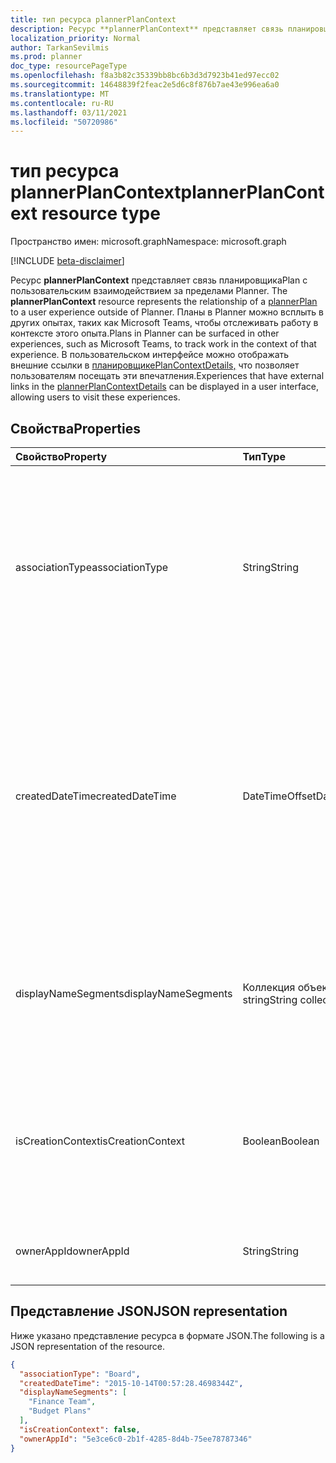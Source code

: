 ```yaml
---
title: тип ресурса plannerPlanContext
description: Ресурс **plannerPlanContext** представляет связь планировщикаPlan с пользовательским взаимодействием за пределами Planner. Планы в Planner можно всплыть в других опытах, таких как Microsoft Teams, чтобы отслеживать работу в контексте этого опыта.
localization_priority: Normal
author: TarkanSevilmis
ms.prod: planner
doc_type: resourcePageType
ms.openlocfilehash: f8a3b82c35339bb8bc6b3d3d7923b41ed97ecc02
ms.sourcegitcommit: 14648839f2feac2e5d6c8f876b7ae43e996ea6a0
ms.translationtype: MT
ms.contentlocale: ru-RU
ms.lasthandoff: 03/11/2021
ms.locfileid: "50720986"
---
```

# <a name="plannerplancontext-resource-type"></a><span data-ttu-id="b27ba-104">тип ресурса plannerPlanContext</span><span class="sxs-lookup"><span data-stu-id="b27ba-104">plannerPlanContext resource type</span></span>

<span data-ttu-id="b27ba-105">Пространство имен: microsoft.graph</span><span class="sxs-lookup"><span data-stu-id="b27ba-105">Namespace: microsoft.graph</span></span>

[!INCLUDE [beta-disclaimer](../../includes/beta-disclaimer.md)]

<span data-ttu-id="b27ba-106">Ресурс **plannerPlanContext** представляет связь планировщикаPlan с пользовательским взаимодействием за пределами Planner. [](plannerplan.md)</span><span class="sxs-lookup"><span data-stu-id="b27ba-106">The **plannerPlanContext** resource represents the relationship of a [plannerPlan](plannerplan.md) to a user experience outside of Planner.</span></span> <span data-ttu-id="b27ba-107">Планы в Planner можно всплыть в других опытах, таких как Microsoft Teams, чтобы отслеживать работу в контексте этого опыта.</span><span class="sxs-lookup"><span data-stu-id="b27ba-107">Plans in Planner can be surfaced in other experiences, such as Microsoft Teams, to track work in the context of that experience.</span></span> <span data-ttu-id="b27ba-108">В пользовательском интерфейсе можно отображать внешние ссылки в [планировщикеPlanContextDetails,](plannerplancontextdetails.md) что позволяет пользователям посещать эти впечатления.</span><span class="sxs-lookup"><span data-stu-id="b27ba-108">Experiences that have external links in the [plannerPlanContextDetails](plannerplancontextdetails.md) can be displayed in a user interface, allowing users to visit these experiences.</span></span>


## <a name="properties"></a><span data-ttu-id="b27ba-109">Свойства</span><span class="sxs-lookup"><span data-stu-id="b27ba-109">Properties</span></span>
| <span data-ttu-id="b27ba-110">Свойство</span><span class="sxs-lookup"><span data-stu-id="b27ba-110">Property</span></span>     | <span data-ttu-id="b27ba-111">Тип</span><span class="sxs-lookup"><span data-stu-id="b27ba-111">Type</span></span>   |<span data-ttu-id="b27ba-112">Описание</span><span class="sxs-lookup"><span data-stu-id="b27ba-112">Description</span></span>|
|:---------------|:--------|:----------|
|<span data-ttu-id="b27ba-113">associationType</span><span class="sxs-lookup"><span data-stu-id="b27ba-113">associationType</span></span>|<span data-ttu-id="b27ba-114">String</span><span class="sxs-lookup"><span data-stu-id="b27ba-114">String</span></span>|<span data-ttu-id="b27ba-115">Допускается значение null.</span><span class="sxs-lookup"><span data-stu-id="b27ba-115">Nullable.</span></span> <span data-ttu-id="b27ba-116">Определенный приложением тип связи между [планировщикомPlan](plannerplan.md) и приложением.</span><span class="sxs-lookup"><span data-stu-id="b27ba-116">An app-defined type of association between the [plannerPlan](plannerplan.md) and the app.</span></span> <span data-ttu-id="b27ba-117">Приложение может использовать эту информацию для отслеживания различных типов отношений с одним и тем же [планировщикомPlan.](plannerplan.md)</span><span class="sxs-lookup"><span data-stu-id="b27ba-117">The app can use this information to track different kinds of relationships to the same [plannerPlan](plannerplan.md).</span></span>|
|<span data-ttu-id="b27ba-118">createdDateTime</span><span class="sxs-lookup"><span data-stu-id="b27ba-118">createdDateTime</span></span>|<span data-ttu-id="b27ba-119">DateTimeOffset</span><span class="sxs-lookup"><span data-stu-id="b27ba-119">DateTimeOffset</span></span>|<span data-ttu-id="b27ba-120">Только для чтения.</span><span class="sxs-lookup"><span data-stu-id="b27ba-120">Read-only.</span></span> <span data-ttu-id="b27ba-121">Дата и время создания **планировщикаPlanContext.**</span><span class="sxs-lookup"><span data-stu-id="b27ba-121">The date and time when the **plannerPlanContext** was created.</span></span> <span data-ttu-id="b27ba-122">Тип Timestamp представляет сведения о времени и дате с использованием формата ISO 8601 (всегда применяется формат UTC).</span><span class="sxs-lookup"><span data-stu-id="b27ba-122">The Timestamp type represents date and time information using ISO 8601 format and is always in UTC time.</span></span> <span data-ttu-id="b27ba-123">Например, значение полуночи 1 января 2014 г. в формате UTC: `2014-01-01T00:00:00Z`.</span><span class="sxs-lookup"><span data-stu-id="b27ba-123">For example, midnight UTC on Jan 1, 2014 is `2014-01-01T00:00:00Z`.</span></span>|
|<span data-ttu-id="b27ba-124">displayNameSegments</span><span class="sxs-lookup"><span data-stu-id="b27ba-124">displayNameSegments</span></span>|<span data-ttu-id="b27ba-125">Коллекция объектов string</span><span class="sxs-lookup"><span data-stu-id="b27ba-125">String collection</span></span>|<span data-ttu-id="b27ba-126">Сегменты имени внешнего опыта.</span><span class="sxs-lookup"><span data-stu-id="b27ba-126">The segments of the name of the external experience.</span></span> <span data-ttu-id="b27ba-127">Сегменты представляют иерархическую структуру, которая позволяет другим приложениям отображать связь.</span><span class="sxs-lookup"><span data-stu-id="b27ba-127">Segments represent a hierarchical structure that allows other apps to display the relationship.</span></span>|
|<span data-ttu-id="b27ba-128">isCreationContext</span><span class="sxs-lookup"><span data-stu-id="b27ba-128">isCreationContext</span></span>|<span data-ttu-id="b27ba-129">Boolean</span><span class="sxs-lookup"><span data-stu-id="b27ba-129">Boolean</span></span>|<span data-ttu-id="b27ba-130">Только для чтения.</span><span class="sxs-lookup"><span data-stu-id="b27ba-130">Read-only.</span></span> <span data-ttu-id="b27ba-131">Указывает, создается ли план из указанного контекста.</span><span class="sxs-lookup"><span data-stu-id="b27ba-131">Indicates whether the plan is created from the specified context.</span></span> <span data-ttu-id="b27ba-132">Автогенерированная в зависимости от того, задан ли контекст в рамках создания плана.</span><span class="sxs-lookup"><span data-stu-id="b27ba-132">Auto-generated based on whether the context is specified as part of plan creation.</span></span>|
|<span data-ttu-id="b27ba-133">ownerAppId</span><span class="sxs-lookup"><span data-stu-id="b27ba-133">ownerAppId</span></span>|<span data-ttu-id="b27ba-134">String</span><span class="sxs-lookup"><span data-stu-id="b27ba-134">String</span></span>|<span data-ttu-id="b27ba-135">Только для чтения.</span><span class="sxs-lookup"><span data-stu-id="b27ba-135">Read-only.</span></span> <span data-ttu-id="b27ba-136">ID приложения, создав **планировщикPlanContext**.</span><span class="sxs-lookup"><span data-stu-id="b27ba-136">ID of the app that created the **plannerPlanContext**.</span></span>|

## <a name="json-representation"></a><span data-ttu-id="b27ba-137">Представление JSON</span><span class="sxs-lookup"><span data-stu-id="b27ba-137">JSON representation</span></span>

<span data-ttu-id="b27ba-138">Ниже указано представление ресурса в формате JSON.</span><span class="sxs-lookup"><span data-stu-id="b27ba-138">The following is a JSON representation of the resource.</span></span>

<!-- {
  "blockType": "resource",
  "optionalProperties": [

  ],
  "@odata.type": "microsoft.graph.plannerPlanContext"
}-->

```json
{
  "associationType": "Board",
  "createdDateTime": "2015-10-14T00:57:28.4698344Z",
  "displayNameSegments": [
    "Finance Team",
    "Budget Plans"
  ],
  "isCreationContext": false,
  "ownerAppId": "5e3ce6c0-2b1f-4285-8d4b-75ee78787346"
}

```

<!-- uuid: 8fcb5dbc-d5aa-4681-8e31-b001d5168d79
2015-10-25 14:57:30 UTC -->
<!--
{
  "type": "#page.annotation",
  "description": "plannerPlanContext resource",
  "keywords": "",
  "section": "documentation",
  "tocPath": "",
  "suppressions": []
}
-->


